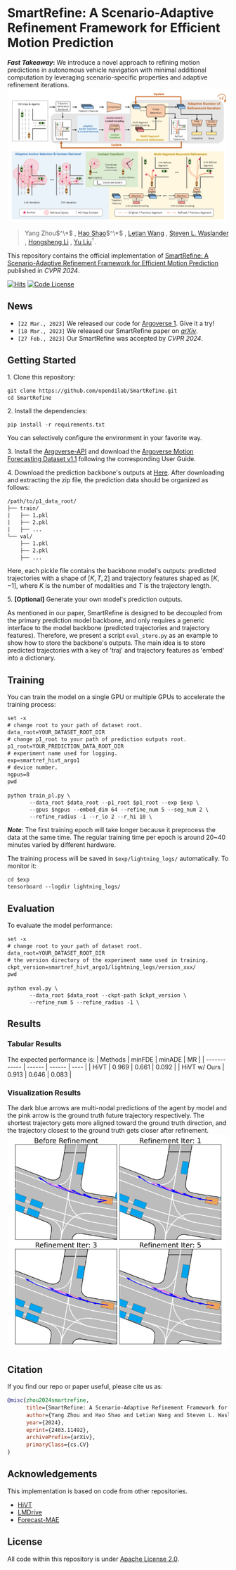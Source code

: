 # SmartRefine: A Scenario-Adaptive Refinement Framework for Efficient Motion Prediction

**_Fast Takeaway_:** We introduce a novel approach to refining motion predictions in autonomous vehicle navigation with minimal additional computation by leveraging scenario-specific properties and adaptive refinement iterations.
![pipeline](assets/pipeline.png)
> Yang Zhou$^\*$ , [Hao Shao](http://hao-shao.com/)$^\*$ , [Letian Wang](https://letianwang0.wixsite.com/myhome) , [Steven L. Waslander](https://www.trailab.utias.utoronto.ca/stevenwaslander) , [Hongsheng Li](http://www.ee.cuhk.edu.hk/~hsli/) , [Yu Liu](https://liuyu.us/)$^\dagger$.

This repository contains the official implementation of [SmartRefine: A Scenario-Adaptive Refinement Framework for Efficient Motion Prediction](https://arxiv.org/abs/2403.11492) published in _CVPR 2024_.

[![Hits](https://hits.seeyoufarm.com/api/count/incr/badge.svg?url=https%3A%2F%2Fgithub.com%2Fopendilab%2FSmartRefine%2F&count_bg=%2379C83D&title_bg=%23555555&icon=&icon_color=%23E7E7E7&title=hits&edge_flat=false)](https://hits.seeyoufarm.com)
[![Code License](https://img.shields.io/badge/Code%20License-Apache_2.0-green.svg)](https://github.com/tatsu-lab/stanford_alpaca/blob/main/LICENSE)

## News
- `[22 Mar., 2023]` We released our code for [Argoverse 1](https://github.com/argoverse/argoverse-api). Give it a try!
- `[18 Mar., 2023]` We released our SmartRefine paper on [<u>_arXiv_</u>](https://arxiv.org/abs/2403.11492).
- `[27 Feb., 2023]` Our SmartRefine was accepted by _CVPR 2024_.

## Getting Started
1\. Clone this repository:
```
git clone https://github.com/opendilab/SmartRefine.git
cd SmartRefine
```
2\. Install the dependencies:
```
pip install -r requirements.txt
```
You can selectively configure the environment in your favorite way.

3\. Install the [Argoverse-API]() and download the [Argoverse Motion Forecasting Dataset v1.1](https://www.argoverse.org/av1.html) following the corresponding User Guide.

4\. Download the prediction backbone's outputs at [Here](https://openxlab.org.cn/datasets/kmzy99/SmartRefine/tree/main/prediction_data). After downloading and extracting the zip file, the prediction data should be organized as follows:
```
/path/to/p1_data_root/
├── train/
|   ├── 1.pkl
|   ├── 2.pkl
|   ├── ...
└── val/
    ├── 1.pkl
    ├── 2.pkl
    ├── ...
```
Here, each pickle file contains the backbone model's outputs: predicted trajectories with a shape of $[K, T, 2]$ and trajectory features shaped as $[K, -1]$, where $K$ is the number of modalities and $T$ is the trajectory length.

5\. **[Optional]** Generate your own model's prediction outputs.

As mentioned in our paper, SmartRefine is designed to be decoupled from the primary prediction model backbone, and only requires a generic interface to the model backbone (predicted trajectories and trajectory features). Therefore, we present a script `eval_store.py` as an example to show how to store the backbone's outputs. The main idea is to store predicted trajectories with a key of 'traj' and trajectory features as 'embed' into a dictionary.

## Training
You can train the model on a single GPU or multiple GPUs to accelerate the training process:
```
set -x
# change root to your path of dataset root.
data_root=YOUR_DATASET_ROOT_DIR
# change p1_root to your path of prediction outputs root.
p1_root=YOUR_PREDICTION_DATA_ROOT_DIR
# experiment name used for logging.
exp=smartref_hivt_argo1
# device number.
ngpus=8
pwd

python train_pl.py \
       --data_root $data_root --p1_root $p1_root --exp $exp \
       --gpus $ngpus --embed_dim 64 --refine_num 5 --seg_num 2 \
       --refine_radius -1 --r_lo 2 --r_hi 10 \
```
**_Note_**: The first training epoch will take longer because it preprocess the data at the same time. The regular training time per epoch is around 20~40 minutes varied by different hardware.

The training process will be saved in `$exp/lightning_logs/` automatically. To monitor it:
```
cd $exp
tensorboard --logdir lightning_logs/
```

## Evaluation
To evaluate the model performance:
```
set -x
# change root to your path of dataset root.
data_root=YOUR_DATASET_ROOT_DIR
# the version directory of the experiment name used in training.
ckpt_version=smartref_hivt_argo1/lightning_logs/version_xxx/
pwd

python eval.py \
       --data_root $data_root --ckpt-path $ckpt_version \
       --refine_num 5 --refine_radius -1 \
```
## Results
### Tabular Results
The expected performance is:
| Methods      | minFDE | minADE | MR   |
| ------------ | ------ | ------ | ---- |
| HiVT         | 0.969   | 0.661   | 0.092 |
| HiVT w/ Ours | 0.913   | 0.646   | 0.083 |
### Visualization Results
The dark blue arrows are multi-nodal predictions of the agent by model and the pink arrow is the ground truth future trajectory respectively. The shortest trajectory gets more aligned toward the ground truth direction, and the trajectory closest to the ground truth gets closer after refinement.
![vis](assets/visualization.png)

## Citation
If you find our repo or paper useful, please cite us as:

```bibtex
@misc{zhou2024smartrefine,
      title={SmartRefine: A Scenario-Adaptive Refinement Framework for Efficient Motion Prediction}, 
      author={Yang Zhou and Hao Shao and Letian Wang and Steven L. Waslander and Hongsheng Li and Yu Liu},
      year={2024},
      eprint={2403.11492},
      archivePrefix={arXiv},
      primaryClass={cs.CV}
}
```

## Acknowledgements

This implementation is based on code from other repositories.
- [HiVT](https://github.com/ZikangZhou/HiVT)
- [LMDrive](https://github.com/opendilab/LMDrive)
- [Forecast-MAE](https://github.com/jchengai/forecast-mae)

## License

All code within this repository is under [Apache License 2.0](https://www.apache.org/licenses/LICENSE-2.0).